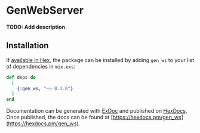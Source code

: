 # GenWebServer

**TODO: Add description**

## Installation

If [available in Hex](https://hex.pm/docs/publish), the package can be installed
by adding `gen_ws` to your list of dependencies in `mix.exs`:

```elixir
def deps do
  [
    {:gen_ws, "~> 0.1.0"}
  ]
end
```

Documentation can be generated with [ExDoc](https://github.com/elixir-lang/ex_doc)
and published on [HexDocs](https://hexdocs.pm). Once published, the docs can
be found at [https://hexdocs.pm/gen_ws](https://hexdocs.pm/gen_ws).

